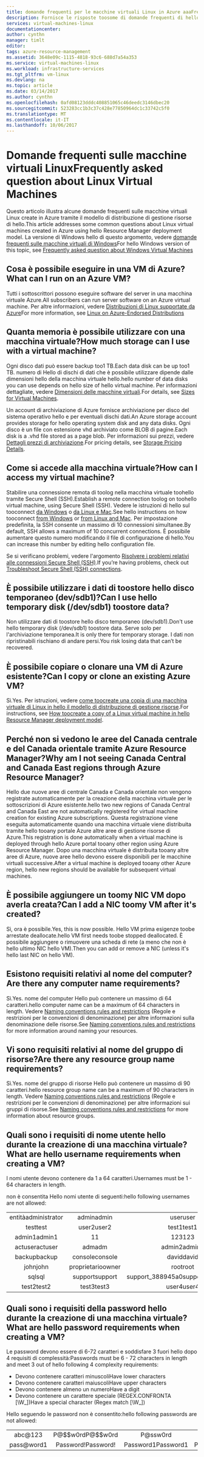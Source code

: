 ```yaml
---
title: domande frequenti per le macchine virtuali Linux in Azure aaaFrequently | Documenti Microsoft
description: Fornisce le risposte toosome di domande frequenti di hello relative macchine virtuali Linux create con il modello di gestione risorse hello.
services: virtual-machines-linux
documentationcenter: 
author: cynthn
manager: timlt
editor: 
tags: azure-resource-management
ms.assetid: 3648e09c-1115-4818-93c6-688d7a54a353
ms.service: virtual-machines-linux
ms.workload: infrastructure-services
ms.tgt_pltfrm: vm-linux
ms.devlang: na
ms.topic: article
ms.date: 03/14/2017
ms.author: cynthn
ms.openlocfilehash: 0afd08123dddc408851065c46deedc3146dbec20
ms.sourcegitcommit: 523283cc1b3c37c428e77850964dc1c33742c5f0
ms.translationtype: MT
ms.contentlocale: it-IT
ms.lasthandoff: 10/06/2017
---
```

# <a name="frequently-asked-question-about-linux-virtual-machines"></a><span data-ttu-id="942ca-103">Domande frequenti sulle macchine virtuali Linux</span><span class="sxs-lookup"><span data-stu-id="942ca-103">Frequently asked question about Linux Virtual Machines</span></span>
<span data-ttu-id="942ca-104">Questo articolo illustra alcune domande frequenti sulle macchine virtuali Linux create in Azure tramite il modello di distribuzione di gestione risorse di hello.</span><span class="sxs-lookup"><span data-stu-id="942ca-104">This article addresses some common questions about Linux virtual machines created in Azure using hello Resource Manager deployment model.</span></span> <span data-ttu-id="942ca-105">La versione di Windows hello di questo argomento, vedere [domande frequenti sulle macchine virtuali di Windows](../windows/faq.md?toc=%2fazure%2fvirtual-machines%2fwindows%2ftoc.json)</span><span class="sxs-lookup"><span data-stu-id="942ca-105">For hello Windows version of this topic, see [Frequently asked question about Windows Virtual Machines](../windows/faq.md?toc=%2fazure%2fvirtual-machines%2fwindows%2ftoc.json)</span></span>

## <a name="what-can-i-run-on-an-azure-vm"></a><span data-ttu-id="942ca-106">Cosa è possibile eseguire in una VM di Azure?</span><span class="sxs-lookup"><span data-stu-id="942ca-106">What can I run on an Azure VM?</span></span>
<span data-ttu-id="942ca-107">Tutti i sottoscrittori possono eseguire software del server in una macchina virtuale Azure.</span><span class="sxs-lookup"><span data-stu-id="942ca-107">All subscribers can run server software on an Azure virtual machine.</span></span> <span data-ttu-id="942ca-108">Per altre informazioni, vedere [Distribuzioni di Linux supportate da Azure](endorsed-distros.md?toc=%2fazure%2fvirtual-machines%2flinux%2ftoc.json)</span><span class="sxs-lookup"><span data-stu-id="942ca-108">For more information, see [Linux on Azure-Endorsed Distributions](endorsed-distros.md?toc=%2fazure%2fvirtual-machines%2flinux%2ftoc.json)</span></span>

## <a name="how-much-storage-can-i-use-with-a-virtual-machine"></a><span data-ttu-id="942ca-109">Quanta memoria è possibile utilizzare con una macchina virtuale?</span><span class="sxs-lookup"><span data-stu-id="942ca-109">How much storage can I use with a virtual machine?</span></span>
<span data-ttu-id="942ca-110">Ogni disco dati può essere backup too1 TB.</span><span class="sxs-lookup"><span data-stu-id="942ca-110">Each data disk can be up too1 TB.</span></span> <span data-ttu-id="942ca-111">numero di Hello di dischi di dati che è possibile utilizzare dipende dalle dimensioni hello della macchina virtuale hello.</span><span class="sxs-lookup"><span data-stu-id="942ca-111">hello number of data disks you can use depends on hello size of hello virtual machine.</span></span> <span data-ttu-id="942ca-112">Per informazioni dettagliate, vedere [Dimensioni delle macchine virtuali](sizes.md?toc=%2fazure%2fvirtual-machines%2flinux%2ftoc.json).</span><span class="sxs-lookup"><span data-stu-id="942ca-112">For details, see [Sizes for Virtual Machines](sizes.md?toc=%2fazure%2fvirtual-machines%2flinux%2ftoc.json).</span></span>

<span data-ttu-id="942ca-113">Un account di archiviazione di Azure fornisce archiviazione per disco del sistema operativo hello e per eventuali dischi dati.</span><span class="sxs-lookup"><span data-stu-id="942ca-113">An Azure storage account provides storage for hello operating system disk and any data disks.</span></span> <span data-ttu-id="942ca-114">Ogni disco è un file con estensione vhd archiviato come BLOB di pagine.</span><span class="sxs-lookup"><span data-stu-id="942ca-114">Each disk is a .vhd file stored as a page blob.</span></span> <span data-ttu-id="942ca-115">Per informazioni sui prezzi, vedere [Dettagli prezzi di archiviazione](https://azure.microsoft.com/pricing/details/storage/).</span><span class="sxs-lookup"><span data-stu-id="942ca-115">For pricing details, see [Storage Pricing Details](https://azure.microsoft.com/pricing/details/storage/).</span></span>

## <a name="how-can-i-access-my-virtual-machine"></a><span data-ttu-id="942ca-116">Come si accede alla macchina virtuale?</span><span class="sxs-lookup"><span data-stu-id="942ca-116">How can I access my virtual machine?</span></span>
<span data-ttu-id="942ca-117">Stabilire una connessione remota di toolog nella macchina virtuale toohello tramite Secure Shell (SSH).</span><span class="sxs-lookup"><span data-stu-id="942ca-117">Establish a remote connection toolog on toohello virtual machine, using Secure Shell (SSH).</span></span> <span data-ttu-id="942ca-118">Vedere le istruzioni di hello sul tooconnect [da Windows](ssh-from-windows.md?toc=%2fazure%2fvirtual-machines%2flinux%2ftoc.json) o [da Linux e Mac](mac-create-ssh-keys.md?toc=%2fazure%2fvirtual-machines%2flinux%2ftoc.json).</span><span class="sxs-lookup"><span data-stu-id="942ca-118">See hello instructions on how tooconnect [from Windows](ssh-from-windows.md?toc=%2fazure%2fvirtual-machines%2flinux%2ftoc.json) or [from Linux and Mac](mac-create-ssh-keys.md?toc=%2fazure%2fvirtual-machines%2flinux%2ftoc.json).</span></span> <span data-ttu-id="942ca-119">Per impostazione predefinita, la SSH consente un massimo di 10 connessioni simultanee.</span><span class="sxs-lookup"><span data-stu-id="942ca-119">By default, SSH allows a maximum of 10 concurrent connections.</span></span> <span data-ttu-id="942ca-120">È possibile aumentare questo numero modificando il file di configurazione di hello.</span><span class="sxs-lookup"><span data-stu-id="942ca-120">You can increase this number by editing hello configuration file.</span></span>

<span data-ttu-id="942ca-121">Se si verificano problemi, vedere l'argomento [Risolvere i problemi relativi alle connessioni Secure Shell (SSH)](troubleshoot-ssh-connection.md?toc=%2fazure%2fvirtual-machines%2flinux%2ftoc.json).</span><span class="sxs-lookup"><span data-stu-id="942ca-121">If you’re having problems, check out [Troubleshoot Secure Shell (SSH) connections](troubleshoot-ssh-connection.md?toc=%2fazure%2fvirtual-machines%2flinux%2ftoc.json).</span></span>

## <a name="can-i-use-hello-temporary-disk-devsdb1-toostore-data"></a><span data-ttu-id="942ca-122">È possibile utilizzare i dati di toostore hello disco temporaneo (dev/sdb1)?</span><span class="sxs-lookup"><span data-stu-id="942ca-122">Can I use hello temporary disk (/dev/sdb1) toostore data?</span></span>
<span data-ttu-id="942ca-123">Non utilizzare dati di toostore hello disco temporaneo (dev/sdb1).</span><span class="sxs-lookup"><span data-stu-id="942ca-123">Don't use hello temporary disk (/dev/sdb1) toostore data.</span></span> <span data-ttu-id="942ca-124">Serve solo per l'archiviazione temporanea.</span><span class="sxs-lookup"><span data-stu-id="942ca-124">It is only there for temporary storage.</span></span> <span data-ttu-id="942ca-125">I dati non ripristinabili rischiano di andare persi.</span><span class="sxs-lookup"><span data-stu-id="942ca-125">You risk losing data that can’t be recovered.</span></span>

## <a name="can-i-copy-or-clone-an-existing-azure-vm"></a><span data-ttu-id="942ca-126">È possibile copiare o clonare una VM di Azure esistente?</span><span class="sxs-lookup"><span data-stu-id="942ca-126">Can I copy or clone an existing Azure VM?</span></span>
<span data-ttu-id="942ca-127">Sì.</span><span class="sxs-lookup"><span data-stu-id="942ca-127">Yes.</span></span> <span data-ttu-id="942ca-128">Per istruzioni, vedere [come toocreate una copia di una macchina virtuale di Linux in hello il modello di distribuzione di gestione risorse](copy-vm.md?toc=%2fazure%2fvirtual-machines%2flinux%2ftoc.json).</span><span class="sxs-lookup"><span data-stu-id="942ca-128">For instructions, see [How toocreate a copy of a Linux virtual machine in hello Resource Manager deployment model](copy-vm.md?toc=%2fazure%2fvirtual-machines%2flinux%2ftoc.json).</span></span>

## <a name="why-am-i-not-seeing-canada-central-and-canada-east-regions-through-azure-resource-manager"></a><span data-ttu-id="942ca-129">Perché non si vedono le aree del Canada centrale e del Canada orientale tramite Azure Resource Manager?</span><span class="sxs-lookup"><span data-stu-id="942ca-129">Why am I not seeing Canada Central and Canada East regions through Azure Resource Manager?</span></span>
<span data-ttu-id="942ca-130">Hello due nuove aree di centrale Canada e Canada orientale non vengono registrate automaticamente per la creazione della macchina virtuale per le sottoscrizioni di Azure esistente.</span><span class="sxs-lookup"><span data-stu-id="942ca-130">hello two new regions of Canada Central and Canada East are not automatically registered for virtual machine creation for existing Azure subscriptions.</span></span> <span data-ttu-id="942ca-131">Questa registrazione viene eseguita automaticamente quando una macchina virtuale viene distribuita tramite hello tooany portale Azure altre aree di gestione risorse di Azure.</span><span class="sxs-lookup"><span data-stu-id="942ca-131">This registration is done automatically when a virtual machine is deployed through hello Azure portal tooany other region using Azure Resource Manager.</span></span> <span data-ttu-id="942ca-132">Dopo una macchina virtuale è distribuita tooany altre aree di Azure, nuove aree hello devono essere disponibili per le macchine virtuali successive.</span><span class="sxs-lookup"><span data-stu-id="942ca-132">After a virtual machine is deployed tooany other Azure region, hello new regions should be available for subsequent virtual machines.</span></span>

## <a name="can-i-add-a-nic-toomy-vm-after-its-created"></a><span data-ttu-id="942ca-133">È possibile aggiungere un toomy NIC VM dopo averla creata?</span><span class="sxs-lookup"><span data-stu-id="942ca-133">Can I add a NIC toomy VM after it's created?</span></span>
<span data-ttu-id="942ca-134">Sì, ora è possibile.</span><span class="sxs-lookup"><span data-stu-id="942ca-134">Yes, this is now possible.</span></span> <span data-ttu-id="942ca-135">Hello VM prima esigenze toobe arrestate deallocate.</span><span class="sxs-lookup"><span data-stu-id="942ca-135">hello VM first needs toobe stopped deallocated.</span></span> <span data-ttu-id="942ca-136">È possibile aggiungere o rimuovere una scheda di rete (a meno che non è hello ultimo NIC hello VM).</span><span class="sxs-lookup"><span data-stu-id="942ca-136">Then you can add or remove a NIC (unless it's hello last NIC on hello VM).</span></span> 

## <a name="are-there-any-computer-name-requirements"></a><span data-ttu-id="942ca-137">Esistono requisiti relativi al nome del computer?</span><span class="sxs-lookup"><span data-stu-id="942ca-137">Are there any computer name requirements?</span></span>
<span data-ttu-id="942ca-138">Sì.</span><span class="sxs-lookup"><span data-stu-id="942ca-138">Yes.</span></span> <span data-ttu-id="942ca-139">nome del computer Hello può contenere un massimo di 64 caratteri.</span><span class="sxs-lookup"><span data-stu-id="942ca-139">hello computer name can be a maximum of 64 characters in length.</span></span> <span data-ttu-id="942ca-140">Vedere [Naming conventions rules and restrictions](/architecture/best-practices/naming-conventions#naming-rules-and-restrictions?toc=%2fazure%2fvirtual-machines%2flinux%2ftoc.json) (Regole e restrizioni per le convenzioni di denominazione) per altre informazioni sulla denominazione delle risorse.</span><span class="sxs-lookup"><span data-stu-id="942ca-140">See [Naming conventions rules and restrictions](/architecture/best-practices/naming-conventions#naming-rules-and-restrictions?toc=%2fazure%2fvirtual-machines%2flinux%2ftoc.json) for more information around naming your resources.</span></span>

## <a name="are-there-any-resource-group-name-requirements"></a><span data-ttu-id="942ca-141">Vi sono requisiti relativi al nome del gruppo di risorse?</span><span class="sxs-lookup"><span data-stu-id="942ca-141">Are there any resource group name requirements?</span></span>
<span data-ttu-id="942ca-142">Sì.</span><span class="sxs-lookup"><span data-stu-id="942ca-142">Yes.</span></span> <span data-ttu-id="942ca-143">nome del gruppo di risorse Hello può contenere un massimo di 90 caratteri.</span><span class="sxs-lookup"><span data-stu-id="942ca-143">hello resource group name can be a maximum of 90 characters in length.</span></span> <span data-ttu-id="942ca-144">Vedere [Naming conventions rules and restrictions](/architecture/best-practices/naming-conventions#naming-rules-and-restrictions?toc=%2fazure%2fvirtual-machines%2flinux%2ftoc.json) (Regole e restrizioni per le convenzioni di denominazione) per altre informazioni sui gruppi di risorse.</span><span class="sxs-lookup"><span data-stu-id="942ca-144">See [Naming conventions rules and restrictions](/architecture/best-practices/naming-conventions#naming-rules-and-restrictions?toc=%2fazure%2fvirtual-machines%2flinux%2ftoc.json) for more information about resource groups.</span></span>

## <a name="what-are-hello-username-requirements-when-creating-a-vm"></a><span data-ttu-id="942ca-145">Quali sono i requisiti di nome utente hello durante la creazione di una macchina virtuale?</span><span class="sxs-lookup"><span data-stu-id="942ca-145">What are hello username requirements when creating a VM?</span></span>
<span data-ttu-id="942ca-146">I nomi utente devono contenere da 1 a 64 caratteri.</span><span class="sxs-lookup"><span data-stu-id="942ca-146">Usernames must be 1 - 64 characters in length.</span></span>

<span data-ttu-id="942ca-147">non è consentita Hello nomi utente di seguenti:</span><span class="sxs-lookup"><span data-stu-id="942ca-147">hello following usernames are not allowed:</span></span>

<table>
    <tr>
        <td style="text-align:center"><span data-ttu-id="942ca-148">entità</span><span class="sxs-lookup"><span data-stu-id="942ca-148">administrator</span></span> </td><td style="text-align:center"> <span data-ttu-id="942ca-149">admin</span><span class="sxs-lookup"><span data-stu-id="942ca-149">admin</span></span> </td><td style="text-align:center"> <span data-ttu-id="942ca-150">user</span><span class="sxs-lookup"><span data-stu-id="942ca-150">user</span></span> </td><td style="text-align:center"> <span data-ttu-id="942ca-151">user1</span><span class="sxs-lookup"><span data-stu-id="942ca-151">user1</span></span></td>
    </tr>
    <tr>
        <td style="text-align:center"><span data-ttu-id="942ca-152">test</span><span class="sxs-lookup"><span data-stu-id="942ca-152">test</span></span> </td><td style="text-align:center"> <span data-ttu-id="942ca-153">user2</span><span class="sxs-lookup"><span data-stu-id="942ca-153">user2</span></span> </td><td style="text-align:center"> <span data-ttu-id="942ca-154">test1</span><span class="sxs-lookup"><span data-stu-id="942ca-154">test1</span></span> </td><td style="text-align:center"> <span data-ttu-id="942ca-155">user3</span><span class="sxs-lookup"><span data-stu-id="942ca-155">user3</span></span></td>
    </tr>
    <tr>
        <td style="text-align:center"><span data-ttu-id="942ca-156">admin1</span><span class="sxs-lookup"><span data-stu-id="942ca-156">admin1</span></span> </td><td style="text-align:center"> <span data-ttu-id="942ca-157">1</span><span class="sxs-lookup"><span data-stu-id="942ca-157">1</span></span> </td><td style="text-align:center"> <span data-ttu-id="942ca-158">123</span><span class="sxs-lookup"><span data-stu-id="942ca-158">123</span></span> </td><td style="text-align:center"> <span data-ttu-id="942ca-159">a</span><span class="sxs-lookup"><span data-stu-id="942ca-159">a</span></span></td>
    </tr>
    <tr>
        <td style="text-align:center"><span data-ttu-id="942ca-160">actuser</span><span class="sxs-lookup"><span data-stu-id="942ca-160">actuser</span></span>  </td><td style="text-align:center"> <span data-ttu-id="942ca-161">adm</span><span class="sxs-lookup"><span data-stu-id="942ca-161">adm</span></span> </td><td style="text-align:center"> <span data-ttu-id="942ca-162">admin2</span><span class="sxs-lookup"><span data-stu-id="942ca-162">admin2</span></span> </td><td style="text-align:center"> <span data-ttu-id="942ca-163">aspnet</span><span class="sxs-lookup"><span data-stu-id="942ca-163">aspnet</span></span></td>
    </tr>
    <tr>
        <td style="text-align:center"><span data-ttu-id="942ca-164">backup</span><span class="sxs-lookup"><span data-stu-id="942ca-164">backup</span></span> </td><td style="text-align:center"> <span data-ttu-id="942ca-165">console</span><span class="sxs-lookup"><span data-stu-id="942ca-165">console</span></span> </td><td style="text-align:center"> <span data-ttu-id="942ca-166">david</span><span class="sxs-lookup"><span data-stu-id="942ca-166">david</span></span> </td><td style="text-align:center"> <span data-ttu-id="942ca-167">guest</span><span class="sxs-lookup"><span data-stu-id="942ca-167">guest</span></span></td>
    </tr>
    <tr>
        <td style="text-align:center"><span data-ttu-id="942ca-168">john</span><span class="sxs-lookup"><span data-stu-id="942ca-168">john</span></span> </td><td style="text-align:center"> <span data-ttu-id="942ca-169">proprietario</span><span class="sxs-lookup"><span data-stu-id="942ca-169">owner</span></span> </td><td style="text-align:center"> <span data-ttu-id="942ca-170">root</span><span class="sxs-lookup"><span data-stu-id="942ca-170">root</span></span> </td><td style="text-align:center"> <span data-ttu-id="942ca-171">server</span><span class="sxs-lookup"><span data-stu-id="942ca-171">server</span></span></td>
    </tr>
    <tr>
        <td style="text-align:center"><span data-ttu-id="942ca-172">sql</span><span class="sxs-lookup"><span data-stu-id="942ca-172">sql</span></span> </td><td style="text-align:center"> <span data-ttu-id="942ca-173">support</span><span class="sxs-lookup"><span data-stu-id="942ca-173">support</span></span> </td><td style="text-align:center"> <span data-ttu-id="942ca-174">support_388945a0</span><span class="sxs-lookup"><span data-stu-id="942ca-174">support_388945a0</span></span> </td><td style="text-align:center"> <span data-ttu-id="942ca-175">sys</span><span class="sxs-lookup"><span data-stu-id="942ca-175">sys</span></span></td>
    </tr>
    <tr>
        <td style="text-align:center"><span data-ttu-id="942ca-176">test2</span><span class="sxs-lookup"><span data-stu-id="942ca-176">test2</span></span> </td><td style="text-align:center"> <span data-ttu-id="942ca-177">test3</span><span class="sxs-lookup"><span data-stu-id="942ca-177">test3</span></span> </td><td style="text-align:center"> <span data-ttu-id="942ca-178">user4</span><span class="sxs-lookup"><span data-stu-id="942ca-178">user4</span></span> </td><td style="text-align:center"> <span data-ttu-id="942ca-179">user5</span><span class="sxs-lookup"><span data-stu-id="942ca-179">user5</span></span></td>
    </tr>
</table>


## <a name="what-are-hello-password-requirements-when-creating-a-vm"></a><span data-ttu-id="942ca-180">Quali sono i requisiti della password hello durante la creazione di una macchina virtuale?</span><span class="sxs-lookup"><span data-stu-id="942ca-180">What are hello password requirements when creating a VM?</span></span>
<span data-ttu-id="942ca-181">Le password devono essere di 6-72 caratteri e soddisfare 3 fuori hello dopo 4 requisiti di complessità:</span><span class="sxs-lookup"><span data-stu-id="942ca-181">Passwords must be 6 - 72 characters in length and meet 3 out of hello following 4 complexity requirements:</span></span>

* <span data-ttu-id="942ca-182">Devono contenere caratteri minuscoli</span><span class="sxs-lookup"><span data-stu-id="942ca-182">Have lower characters</span></span>
* <span data-ttu-id="942ca-183">Devono contenere caratteri maiuscoli</span><span class="sxs-lookup"><span data-stu-id="942ca-183">Have upper characters</span></span>
* <span data-ttu-id="942ca-184">Devono contenere almeno un numero</span><span class="sxs-lookup"><span data-stu-id="942ca-184">Have a digit</span></span>
* <span data-ttu-id="942ca-185">Devono contenere un carattere speciale (REGEX.CONFRONTA [\W_])</span><span class="sxs-lookup"><span data-stu-id="942ca-185">Have a special character (Regex match [\W_])</span></span>

<span data-ttu-id="942ca-186">Hello seguendo le password non è consentito:</span><span class="sxs-lookup"><span data-stu-id="942ca-186">hello following passwords are not allowed:</span></span>

<table>
    <tr>
        <td style="text-align:center">abc@123</td>
        <td style="text-align:center"><span data-ttu-id="942ca-187">P@$$w0rd</span><span class="sxs-lookup"><span data-stu-id="942ca-187">P@$$w0rd</span></span></td>
        <td style="text-align:center">P@ssw0rd</td>
        <td style="text-align:center">P@ssword123</td>
        <td style="text-align:center"><span data-ttu-id="942ca-188">Pa$$word</span><span class="sxs-lookup"><span data-stu-id="942ca-188">Pa$$word</span></span></td>
    </tr>
    <tr>
        <td style="text-align:center">pass@word1</td>
        <td style="text-align:center"><span data-ttu-id="942ca-189">Password!</span><span class="sxs-lookup"><span data-stu-id="942ca-189">Password!</span></span></td>
        <td style="text-align:center"><span data-ttu-id="942ca-190">Password1</span><span class="sxs-lookup"><span data-stu-id="942ca-190">Password1</span></span></td>
        <td style="text-align:center"><span data-ttu-id="942ca-191">Password22</span><span class="sxs-lookup"><span data-stu-id="942ca-191">Password22</span></span></td>
        <td style="text-align:center"><span data-ttu-id="942ca-192">iloveyou!</span><span class="sxs-lookup"><span data-stu-id="942ca-192">iloveyou!</span></span></td>
    </tr>
</table>
